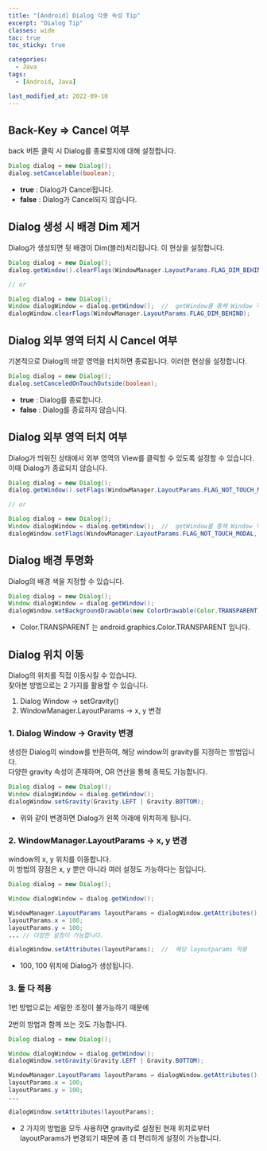 ```yaml
---
title: "[Android] Dialog 각종 속성 Tip"
excerpt: "Dialog Tip"
classes: wide
toc: true
toc_sticky: true

categories:
  - Java
tags:
  - [Android, Java]

last_modified_at: 2022-09-10
---
```


## Back-Key => Cancel 여부

back 버튼 클릭 시 Dialog를 종료할지에 대해 설정합니다.

```java
Dialog dialog = new Dialog();
dialog.setCancelable(boolean);
```

* **true** : Dialog가 Cancel됩니다.
* **false** : Dialog가 Cancel되지 않습니다.

## Dialog 생성 시 배경 Dim 제거

Dialog가 생성되면 뒷 배경이 Dim(블러)처리됩니다. 이 현상을 설정합니다.

```java
Dialog dialog = new Dialog();
dialog.getWindow().clearFlags(WindowManager.LayoutParams.FLAG_DIM_BEHIND);

// or

Dialog dialog = new Dialog();
Window dialogWindow = dialog.getWindow();  //  getWindow를 통해 Window 객체를 반환
dialogWindow.clearFlags(WindowManager.LayoutParams.FLAG_DIM_BEHIND);
```

## Dialog 외부 영역 터치 시 Cancel 여부

기본적으로 Dialog의 바깥 영역을 터치하면 종료됩니다. 이러한 현상을 설정합니다.

```java
Dialog dialog = new Dialog();
dialog.setCanceledOnTouchOutside(boolean);
```

* **true** : Dialog를 종료합니다.
* **false** : Dialog를 종료하지 않습니다.

## Dialog 외부 영역 터치 여부

Dialog가 띄워진 상태에서 외부 영역의 View를 클릭할 수 있도록 설정할 수 있습니다.
이때 Dialog가 종료되지 않습니다.

```java
Dialog dialog = new Dialog();
dialog.getWindow().setFlags(WindowManager.LayoutParams.FLAG_NOT_TOUCH_MODAL, WindowManager.LayoutParams.FLAG_NOT_TOUCH_MODAL);

// or

Dialog dialog = new Dialog();
Window dialogWindow = dialog.getWindow();  //  getWindow를 통해 Window 객체를 반환
dialogWindow.setFlags(WindowManager.LayoutParams.FLAG_NOT_TOUCH_MODAL, WindowManager.LayoutParams.FLAG_NOT_TOUCH_MODAL);
```

## Dialog 배경 투명화

Dialog의 배경 색을 지정할 수 있습니다.

```java
Dialog dialog = new Dialog();
Window dialogWindow = dialog.getWindow();
dialogWindow.setBackgroundDrawable(new ColorDrawable(Color.TRANSPARENT));
```

* Color.TRANSPARENT 는 android.graphics.Color.TRANSPARENT 입니다.

## Dialog 위치 이동

Dialog의 위치를 직접 이동시킬 수 있습니다.   
찾아본 방법으로는 2 가지를 활용할 수 있습니다.

1. Dialog Window -> setGravity()
2. WindowManager.LayoutParams -> x, y 변경

### 1. Dialog Window -> Gravity 변경

생성한 Dialog의 window를 반환하여, 해당 window의 gravity를 지정하는 방법입니다.   
다양한 gravity 속성이 존재하며, OR 연산을 통해 중복도 가능합니다.

```java
Dialog dialog = new Dialog();
Window dialogWindow = dialog.getWindow();
dialogWindow.setGravity(Gravity.LEFT | Gravity.BOTTOM);
```

* 위와 같이 변경하면 Dialog가 왼쪽 아래에 위치하게 됩니다.

### 2. WindowManager.LayoutParams -> x, y 변경

window의 x, y 위치를 이동합니다.   
이 방법의 장점은 x, y 뿐만 아니라 여러 설정도 가능하다는 점입니다.

```java
Dialog dialog = new Dialog();

Window dialogWindow = dialog.getWindow();

WindowManager.LayoutParams layoutParams = dialogWindow.getAttributes();
layoutParams.x = 100;
layoutParams.y = 100;
... // 다양한 설정이 가능합니다.

dialogWindow.setAttributes(layoutParams);  //  해당 layoutparams 적용
```

* 100, 100 위치에 Dialog가 생성됩니다.

### 3. 둘 다 적용

1번 방법으로는 세밀한 조정이 불가능하기 때문에

2번의 방법과 함께 쓰는 것도 가능합니다.

```java
Dialog dialog = new Dialog();

Window dialogWindow = dialog.getWindow();
dialogWindow.setGravity(Gravity.LEFT | Gravity.BOTTOM);

WindowManager.LayoutParams layoutParams = dialogWindow.getAttributes();
layoutParams.x = 100;
layoutParams.y = 100;
...

dialogWindow.setAttributes(layoutParams);
```

- 2 가지의 방법을 모두 사용하면 gravity로 설정된 현재 위치로부터   
    layoutParams가 변경되기 때문에 좀 더 편리하게 설정이 가능합니다.